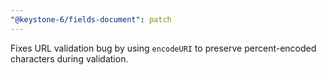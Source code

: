 ```yaml
---
"@keystone-6/fields-document": patch
---
```


Fixes URL validation bug by using `encodeURI` to preserve percent-encoded characters during validation.
